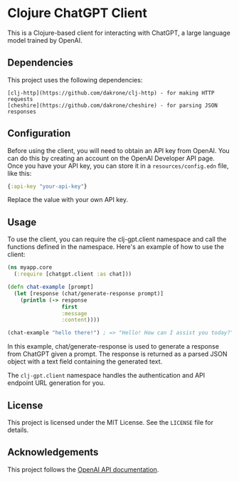 # Clojure ChatGPT Client

This is a Clojure-based client for interacting with ChatGPT, a large language model trained by OpenAI.

## Dependencies

This project uses the following dependencies:

    [clj-http](https://github.com/dakrone/clj-http) - for making HTTP requests
    [cheshire](https://github.com/dakrone/cheshire) - for parsing JSON responses

## Configuration

Before using the client, you will need to obtain an API key from OpenAI. You can do this by creating an account on the OpenAI Developer API page. Once you have your API key, you can store it in a `resources/config.edn` file, like this:

```clojure
{:api-key "your-api-key"}
```

Replace the value with your own API key.

## Usage

To use the client, you can require the clj-gpt.client namespace and call the functions defined in the namespace. Here's an example of how to use the client:

```clojure
(ns myapp.core
  (:require [chatgpt.client :as chat]))

(defn chat-example [prompt]
  (let [response (chat/generate-response prompt)]
    (println (-> response
                 first
                 :message
                 :content))))

(chat-example "hello there!") ; => "Hello! How can I assist you today?"
```

In this example, chat/generate-response is used to generate a response from ChatGPT given a prompt. The response is returned as a parsed JSON object with a text field containing the generated text.

The `clj-gpt.client` namespace handles the authentication and API endpoint URL generation for you.

## License

This project is licensed under the MIT License. See the `LICENSE` file for details.

## Acknowledgements

This project follows the [OpenAI API documentation](https://beta.openai.com/docs/api-reference/introduction).
